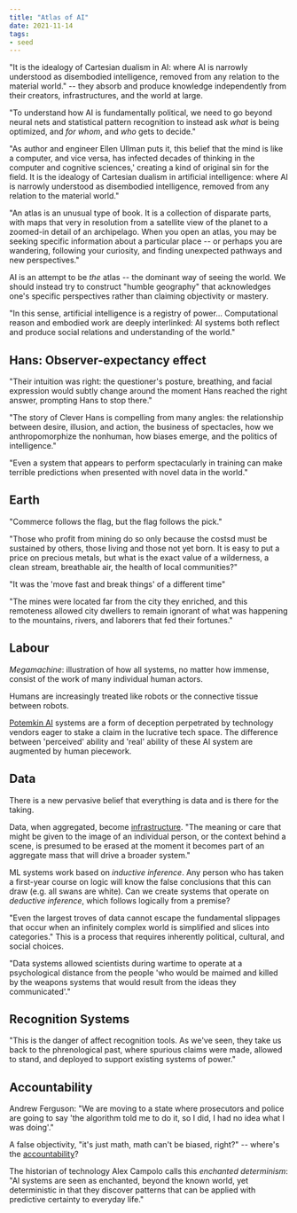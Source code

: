 ```yaml
---
title: "Atlas of AI"
date: 2021-11-14
tags:
- seed
---
```


"It is the idealogy of Cartesian dualism in AI: where AI is narrowly understood as disembodied intelligence, removed from any relation to the material world." -- they absorb and produce knowledge independently from their creators, infrastructures, and the world at large.

"To understand how AI is fundamentally political, we need to go beyond neural nets and statistical pattern recognition to instead ask *what* is being optimized, and *for whom*, and *who* gets to decide."

"As author and engineer Ellen Ullman puts it, this belief that the mind is like a computer, and vice versa, has infected decades of thinking in the computer and cognitive sciences,' creating a kind of original sin for the field. It is the idealogy of Cartesian dualism in artificial intelligence: where AI is narrowly understood as disembodied intelligence, removed from any relation to the material world."

"An atlas is an unusual type of book. It is a collection of disparate parts, with maps that very in resolution from a satellite view of the planet to a zoomed-in detail of an archipelago. When you open an atlas, you may be seeking specific information about a particular place -- or perhaps you are wandering, following your curiosity, and finding unexpected pathways and new perspectives."

AI is an attempt to be *the* atlas -- the dominant way of seeing the world. We should instead try to construct "humble geography" that acknowledges one's specific perspectives rather than claiming objectivity or mastery.

"In this sense, artificial intelligence is a registry of power... Computational reason and embodied work are deeply interlinked: AI systems both reflect and produce social relations and understanding of the world."

## Hans: Observer-expectancy effect
"Their intuition was right: the questioner's posture, breathing, and facial expression would subtly change around the moment Hans reached the right answer, prompting Hans to stop there."

"The story of Clever Hans is compelling from many angles: the relationship between desire, illusion, and action, the business of spectacles, how we anthropomorphize the nonhuman, how biases emerge, and the politics of intelligence."

"Even a system that appears to perform spectacularly in training can make terrible predictions when presented with novel data in the world."

## Earth
"Commerce follows the flag, but the flag follows the pick."

"Those who profit from mining do so only because the costsd must be sustained by others, those living and those not yet born. It is easy to put a price on precious metals, but what is the exact value of a wilderness, a clean stream, breathable air, the health of local communities?"

"It was the 'move fast and break things' of a different time"

"The mines were located far from the city they enriched, and this remoteness allowed city dwellers to remain ignorant of what was happening to the mountains, rivers, and laborers that fed their fortunes."

## Labour
*Megamachine*: illustration of how all systems, no matter how immense, consist of the work of many individual human actors.

Humans are increasingly treated like robots or the connective tissue between robots.

[Potemkin AI](thoughts/potemkin%20village.md) systems are a form of deception perpetrated by technology vendors eager to stake a claim in the lucrative tech space. The difference between 'perceived' ability and 'real' ability of these AI system are augmented by human piecework.

## Data
There is a new pervasive belief that everything is data and is there for the taking. 

Data, when aggregated, become [infrastructure](thoughts/infrastructure.md). "The meaning or care that might be given to the image of an individual person, or the context behind a scene, is presumed to be erased at the moment it becomes part of an aggregate mass that will drive a broader system."

ML systems work based on *inductive inference*. Any person who has taken a first-year course on logic will know the false conclusions that this can draw (e.g. all swans are white). Can we create systems that operate on *deductive inference*, which follows logically from a premise?

"Even the largest troves of data cannot escape the fundamental slippages that occur when an infinitely complex world is simplified and slices into categories." This is a process that requires inherently political, cultural, and social choices.

"Data systems allowed scientists during wartime to operate at a psychological distance from the people 'who would be maimed and killed by the weapons systems that would result from the ideas they communicated'."

## Recognition Systems
"This is the danger of affect recognition tools. As we've seen, they take us back to the phrenological past, where spurious claims were made, allowed to stand, and deployed to support existing systems of power."

## Accountability
Andrew Ferguson: "We are moving to a state where prosecutors and police are going to say 'the algorithm told me to do it, so I did, I had no idea what I was doing'."

A false objectivity, "it's just math, math can't be biased, right?" -- where's the [accountability](thoughts/accountability.md)?

The historian of technology Alex Campolo calls this *enchanted determinism*: "AI systems are seen as enchanted, beyond the known world, yet deterministic in that they discover patterns that can be applied with predictive certainty to everyday life."